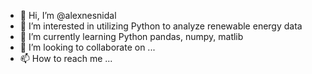 - 👋 Hi, I’m @alexnesnidal
- 👀 I’m interested in utilizing Python to analyze renewable energy data
- 🌱 I’m currently learning Python pandas, numpy, matlib
- 💞️ I’m looking to collaborate on ...
- 📫 How to reach me ...

<!---
alexnesnidal/alexnesnidal is a ✨ special ✨ repository because its `README.md` (this file) appears on your GitHub profile.
You can click the Preview link to take a look at your changes.
--->
